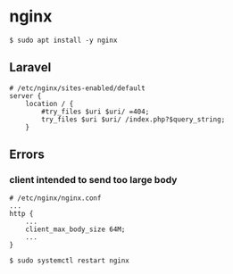 # nginx

```
$ sudo apt install -y nginx
```

## Laravel

```
# /etc/nginx/sites-enabled/default
server {
    location / {
        #try_files $uri $uri/ =404;
        try_files $uri $uri/ /index.php?$query_string;
    }
```

## Errors

### client intended to send too large body

```
# /etc/nginx/nginx.conf
...
http {
    ...
    client_max_body_size 64M;
    ...
}
```

```
$ sudo systemctl restart nginx
```
